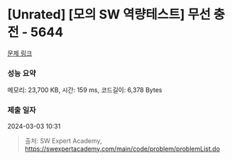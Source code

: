 # [Unrated] [모의 SW 역량테스트] 무선 충전 - 5644 

[문제 링크](https://swexpertacademy.com/main/code/problem/problemDetail.do?contestProbId=AWXRDL1aeugDFAUo) 

### 성능 요약

메모리: 23,700 KB, 시간: 159 ms, 코드길이: 6,378 Bytes

### 제출 일자

2024-03-03 10:31



> 출처: SW Expert Academy, https://swexpertacademy.com/main/code/problem/problemList.do